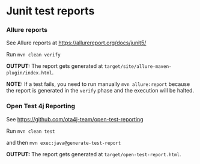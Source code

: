 # Junit test reports

### Allure reports

See Allure reports at https://allurereport.org/docs/junit5/

Run `mvn clean verify`

__OUTPUT:__ The report gets generated at `target/site/allure-maven-plugin/index.html`.

__NOTE:__ If a test fails, you need to run manually `mvn allure:report` because the report is generated in the `verify` phase and the execution will be halted.

### Open Test 4j Reporting

See https://github.com/ota4j-team/open-test-reporting

Run `mvn clean test`

and then `mvn exec:java@generate-test-report`

__OUTPUT:__ The report gets generated at `target/open-test-report.html`.
